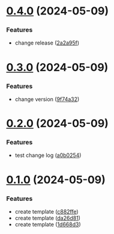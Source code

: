 # [0.4.0](https://github.com/Kshao123/basic-actions-template/compare/v0.3.0...v0.4.0) (2024-05-09)


### Features

* change release ([2a2a95f](https://github.com/Kshao123/basic-actions-template/commit/2a2a95f52aff7745b45312d0d96660950ec097ff))



# [0.3.0](https://github.com/Kshao123/basic-actions-template/compare/v0.2.0...v0.3.0) (2024-05-09)


### Features

* change version ([9f74a32](https://github.com/Kshao123/basic-actions-template/commit/9f74a32a142d01861f7aa256c37ac60848957db1))



# [0.2.0](https://github.com/Kshao123/basic-actions-template/compare/v0.1.0...v0.2.0) (2024-05-09)


### Features

* test change log ([a0b0254](https://github.com/Kshao123/basic-actions-template/commit/a0b0254fb96780e5f354de927021023b9f6a0110))



# [0.1.0](https://github.com/Kshao123/basic-actions-template/compare/1d668d3f29ca109e8c6341db7a0802d876b9b4b1...v0.1.0) (2024-05-09)


### Features

* create template ([c882ffe](https://github.com/Kshao123/basic-actions-template/commit/c882ffe1a533aacb0903f85634fc336192239b14))
* create template ([da26d81](https://github.com/Kshao123/basic-actions-template/commit/da26d8104f035e0af8ad0823f72bb1fa229f955e))
* create template ([1d668d3](https://github.com/Kshao123/basic-actions-template/commit/1d668d3f29ca109e8c6341db7a0802d876b9b4b1))



